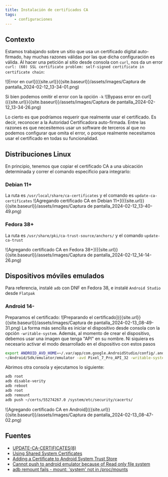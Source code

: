 ```yaml
---
title: Instalación de certificados CA
tags:
    - configuraciones
---
```

## Contexto
Estamos trabajando sobre un sitio que usa un certificado digital auto-firmado, hay muchas razones válidas por las que dicha configuración es válida. Al hacer una petición al sitio desde consola con `curl`, nos da un error `curl: (60) SSL certificate problem: self-signed certificate in certificate chain`:

![Error en curl]({{site.url}}{{site.baseurl}}/assets/images/Captura de pantalla_2024-02-12_13-34-01.png)

Si bien podemos omitir el error con la opción `-k`
![Bypass error en curl]({{site.url}}{{site.baseurl}}/assets/images/Captura de pantalla_2024-02-12_13-34-26.png)

Lo cierto es que podríamos requerir que realmente usar el certificado. Es decir, reconocer a la Autoridad Certificadora auto-firmada. Entre las razones es que necesitemos usar un software de terceros al que no podemos configurar que omita el error, o porque realmente necesitamos usar el certificado en todas su funcionalidad.

## Distribuciones Linux
En principio, tenemos que copiar el certificado CA a una ubicación determinada y correr el comando específicio para integrarlo:

### Debian 11+
La ruta es `/usr/local/share/ca-certificates` y el comando es `update-ca-certificates`
![Agregando certificado CA en Debian 11+]({{site.url}}{{site.baseurl}}/assets/images/Captura de pantalla_2024-02-12_13-40-49.png)

### Fedora 38+
La ruta es `/usr/share/pki/ca-trust-source/anchors/` y el comando `update-ca-trust`

![Agregando certificado CA en Fedora 38+]({{site.url}}{{site.baseurl}}/assets/images/Captura de pantalla_2024-02-12_14-14-26.png)

## Dispositivos móviles emulados
Para referencia, instalé `adb` con DNF en Fedora 38, e instalé `Android Studio` desde `Flatpak`

### Android 14-
Preparamos el certificado:
![Preparando el certificado]({{site.url}}{{site.baseurl}}/assets/images/Captura de pantalla_2024-02-13_08-49-31.png)
La forma más sencilla es iniciar el dispositivo desde consola con la opción `-writable-system`. Además, al momento de crear el dispositivo, debemos usar una imagen que tenga "API" en su nombre. Ni siquiera es necesario activar el modo desarrollado en el dispositivo con estos pasos
```bash
export ANDROID_AVD_HOME=~/.var/app/com.google.AndroidStudio/config/.android/avd/
~/Android/Sdk/emulator/emulator -avd Pixel_7_Pro_API_32 -writable-system
```

Abrimos otra consola y ejecutamos lo siguiente:
```bash
adb root
adb disable-verity
adb reboot
adb root
adb remount
adb push ~/certs/55274267.0 /system/etc/security/cacerts/
```

![Agregando certificado CA en Android]({{site.url}}{{site.baseurl}}/assets/images/Captura de pantalla_2024-02-13_08-47-02.png)

## Fuentes
* [UPDATE-CA-CERTIFICATES(8)](https://manpages.debian.org/buster/ca-certificates/update-ca-certificates.8.en.html)
* [Using Shared System Certificates](https://docs.fedoraproject.org/en-US/quick-docs/using-shared-system-certificates/)
* [Adding a Certificate to Android System Trust Store](https://medium.com/hackers-secrets/adding-a-certificate-to-android-system-trust-store-ae8ca3519a85)
* [Cannot push to android emulator because of Read only file system](https://stackoverflow.com/a/70415820/2608212)
* [adb remount fails - mount: 'system' not in /proc/mounts](https://stackoverflow.com/a/62687021/2608212)
